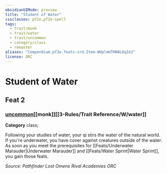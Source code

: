 ```yaml
---
obsidianUIMode: preview
title: "Student of Water"
cssclasses: pf2e,pf2e-spell
tags:
  - trait/monk
  - trait/water
  - trait/uncommon
  - category/class
  - remaster
aliases: "Compendium.pf2e.feats-srd.Item.WHplmUTHN8L6q1b2"
license: ORC
---
```

# Student of Water
## Feat 2
### [uncommon](uncommon "Uncommon Rarity Trait")[[monk]][[3-Rules/Trait Reference/W/water]]

**Category** class; 




Following your studies of water, your qi stirs the water of the natural world. If you're underwater, you have cover against creatures outside of the water. As soon as you meet the prerequisites for [[Feats/Underwater Marauder|Underwater Marauder]] and [[Feats/Water Sprint|Water Sprint]], you gain those feats.

*Source: Pathfinder Lost Omens Rival Academies*
*ORC*
